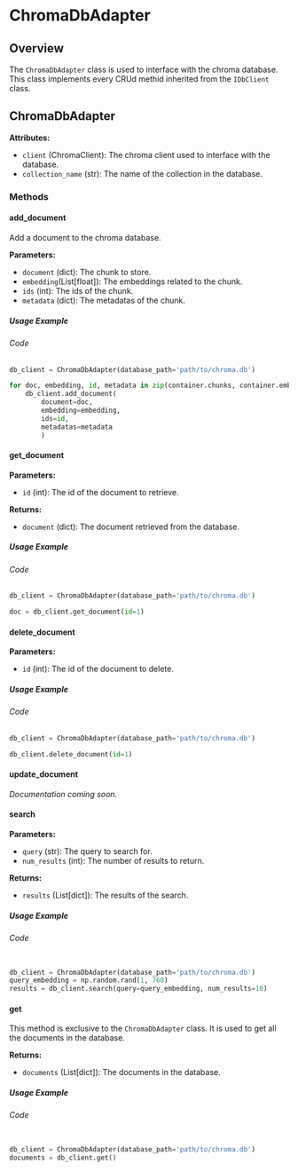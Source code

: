 # ChromaDbAdapter

## Overview

The `ChromaDbAdapter` class is used to interface with the chroma database. This class implements every CRUd methid inherited from the `IDbClient` class.

## ChromaDbAdapter

**Attributes:**

- `client` (ChromaClient): The chroma client used to interface with the database.
- `collection_name` (str): The name of the collection in the database.

### Methods

#### add_document

Add a document to the chroma database.

**Parameters:**

- `document` (dict): The chunk to store.
- `embedding`(List[float]): The embeddings related to the chunk.
- `ids` (int): The ids of the chunk.
- `metadata` (dict): The metadatas of the chunk.

##### Usage Example

###### Code
```py
db_client = ChromaDbAdapter(database_path='path/to/chroma.db')

for doc, embedding, id, metadata in zip(container.chunks, container.embeddings, container.chunk_ids, container.metadatas):
    db_client.add_document(
        document=doc,
        embedding=embedding,
        ids=id,
        metadatas=metadata
        )
```

#### get_document

**Parameters:**

- `id` (int): The id of the document to retrieve.

**Returns:**

- `document` (dict): The document retrieved from the database.

##### Usage Example

###### Code

```py
db_client = ChromaDbAdapter(database_path='path/to/chroma.db')

doc = db_client.get_document(id=1)
```

#### delete_document

**Parameters:**

- `id` (int): The id of the document to delete.

##### Usage Example

###### Code

```py
db_client = ChromaDbAdapter(database_path='path/to/chroma.db')

db_client.delete_document(id=1)
```

#### update_document

*Documentation coming soon.*

#### search

**Parameters:**

- `query` (str): The query to search for.
- `num_results` (int): The number of results to return.

**Returns:**

- `results` (List[dict]): The results of the search.

##### Usage Example

###### Code

```py

db_client = ChromaDbAdapter(database_path='path/to/chroma.db')
query_embedding = np.random.rand(1, 768)
results = db_client.search(query=query_embedding, num_results=10)
```

#### get 

This method is exclusive to the `ChromaDbAdapter` class. It is used to get all the documents in the database.

**Returns:**

- `documents` (List[dict]): The documents in the database.

##### Usage Example

###### Code

```py

db_client = ChromaDbAdapter(database_path='path/to/chroma.db')
documents = db_client.get()
```